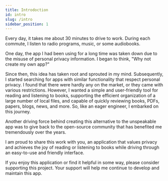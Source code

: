 ```yaml
---
title: Introdoction
id: intro
slug: /intro
sidebar_position: 1
---
```


Every day, it takes me about 30 minutes to drive to work. During each commute, I listen to radio programs, music, or some audiobooks.

One day, the app I had been using for a long time was taken down due to the misuse of personal privacy information. I began to think, "Why not create my own app?"

Since then, this idea has taken root and sprouted in my mind. Subsequently, I started searching for apps with similar functionality that respect personal privacy. I found that there were hardly any on the market, or they came with various restrictions. However, I wanted a simple and user-friendly tool for reading and listening to books, supporting the efficient organization of a large number of local files, and capable of quickly reviewing books, PDFs, papers, blogs, news, and more. So, like an eager engineer, I embarked on this journey.

Another driving force behind creating this alternative to the unspeakable app was to give back to the open-source community that has benefited me tremendously over the years.

I am proud to share this work with you, an application that values privacy and achieves the joy of reading or listening to books while driving through an easy-to-use and friendly interface.

If you enjoy this application or find it helpful in some way, please consider supporting this project. Your support will help me continue to develop and maintain this app.
